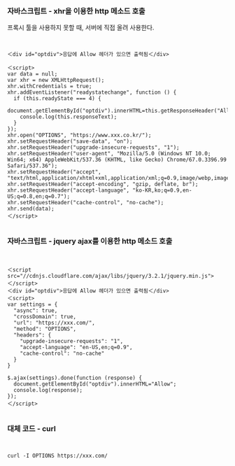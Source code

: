 ### 자바스크립트 - xhr을 이용한 http 메소드 호출

프록시 툴을 사용하지 못할 때, 서버에 직접 올려 사용한다.

<pre><code>

＜div id="optdiv">응답에 Allow 헤더가 있으면 출력됨＜/div>

＜script>
var data = null;
var xhr = new XMLHttpRequest();
xhr.withCredentials = true;
xhr.addEventListener("readystatechange", function () {
  if (this.readyState === 4) {
	document.getElementById("optdiv").innerHTML=this.getResponseHeader("Allow");
    console.log(this.responseText);
  }
});
xhr.open("OPTIONS", "https://www.xxx.co.kr/");
xhr.setRequestHeader("save-data", "on");
xhr.setRequestHeader("upgrade-insecure-requests", "1");
xhr.setRequestHeader("user-agent", "Mozilla/5.0 (Windows NT 10.0; Win64; x64) AppleWebKit/537.36 (KHTML, like Gecko) Chrome/67.0.3396.99 Safari/537.36");
xhr.setRequestHeader("accept", "text/html,application/xhtml+xml,application/xml;q=0.9,image/webp,image/apng,*/*;q=0.8");
xhr.setRequestHeader("accept-encoding", "gzip, deflate, br");
xhr.setRequestHeader("accept-language", "ko-KR,ko;q=0.9,en-US;q=0.8,en;q=0.7");
xhr.setRequestHeader("cache-control", "no-cache");
xhr.send(data);
＜/script>

</code></pre>

### 자바스크립트 - jquery ajax를 이용한 http 메소드 호출

<pre><code>

＜script src="//cdnjs.cloudflare.com/ajax/libs/jquery/3.2.1/jquery.min.js">＜/script>
＜div id="optdiv">응답에 Allow 헤더가 있으면 출력됨＜/div>
＜script>
var settings = {
  "async": true,
  "crossDomain": true,
  "url": "https://xxx.com/",
  "method": "OPTIONS",
  "headers": {
    "upgrade-insecure-requests": "1",
    "accept-language": "en-US,en;q=0.9",
    "cache-control": "no-cache"
  }
}

$.ajax(settings).done(function (response) {
  document.getElementById("optdiv").innerHTML="Allow";
  console.log(response);
});
＜/script>

</code></pre>

### 대체 코드 - curl

<pre><code>

curl -I OPTIONS https://xxx.com/

</code></pre>
